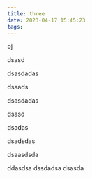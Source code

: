 ```yaml
---
title: three
date: 2023-04-17 15:45:23
tags:
---
```

oj


dsasd


dsasdadas


dsaads



dsasdadas


dsasd

dsadas


dsadsdas

dsaasdsda


ddasdsa
dssdadsa
dsasda
